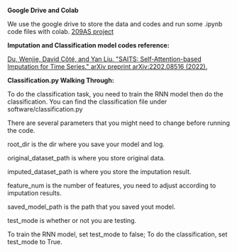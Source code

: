 **Google Drive and Colab**

We use the google drive to store the data and codes and run some .ipynb code files with colab.
[209AS project](https://drive.google.com/drive/folders/1-8JF-hG9DmKItDK5O7lk4-30raSYFWeZ?usp=sharing)

**Imputation and Classification model codes reference:**

[Du, Wenjie, David Côté, and Yan Liu. "SAITS: Self-Attention-based Imputation for Time Series." arXiv preprint arXiv:2202.08516 (2022).](https://github.com/WenjieDu/SAITS)

**Classification.py Walking Through:**

To do the classification task, you need to train the RNN model then do the classification.
You can find the classification file under software/classification.py

There are several parameters that you might need to change before running the code.

root_dir is the dir where you save your model and log.

original_dataset_path is where you store original data.

imputed_dataset_path is where you store the imputation result.

feature_num is the number of features, you need to adjust according to imputation results.

saved_model_path is the path that you saved yout model.

test_mode is whether or not you are testing.



To train the RNN model, set test_mode to false; To do the classification, set test_mode to True.
